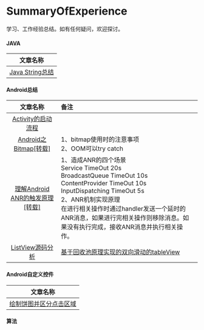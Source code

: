 # SummaryOfExperience
学习、工作经验总结。如有任何疑问，欢迎探讨。

#### JAVA

|                   文章名称                   |
| :--------------------------------------: |
| [Java String总结](https://github.com/lhc20040808/SummaryOfExperience/blob/master/Java%20String总结.md#java-string-总结) |

#### Android总结

|                   文章名称                   | 备注                                       |
| :--------------------------------------: | :--------------------------------------- |
| [Activity的启动流程](https://github.com/lhc20040808/SummaryOfExperience/blob/master/Activity的启动流程.md) |                                          |
| [Android之Bitmap[转载]](http://www.jianshu.com/p/98c88f9ceafa) | 1、bitmap使用时的注意事项  <br>2、OOM可以try catch   |
| [理解Android ANR的触发原理[转载]](http://gityuan.com/2016/07/02/android-anr/) | 1、造成ANR的四个场景 <br>Service TimeOut 20s <br>BroadcastQueue TimeOut 10s <br>ContentProvider TimeOut 10s <br>InputDispatching TimeOut 5s  <br>2、ANR机制实现原理 <br>在进行相关操作时通过handler发送一个延时的ANR消息，如果进行完相关操作则移除消息。如果没有执行完成，接收ANR消息并执行相关操作。 |
| [ListView源码分析](https://github.com/lhc20040808/SummaryOfExperience/blob/master/ListView源码分析.md) | [基于回收池原理实现的双向滑动的tableView](https://github.com/lhc20040808/TableView) |

#### Android自定义控件

|                   文章名称                   |
| :--------------------------------------: |
| [绘制饼图并区分点击区域](https://github.com/lhc20040808/SummaryOfExperience/blob/master/%E7%BB%98%E5%88%B6%E9%A5%BC%E5%9B%BE%E5%B9%B6%E5%8C%BA%E5%88%86%E7%82%B9%E5%87%BB%E5%8C%BA%E5%9F%9F.md) |

#### 算法